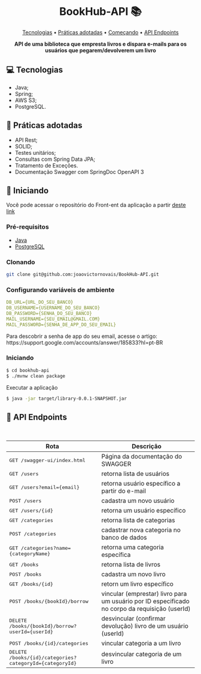 <h1 align="center" style="font-weight: bold;">BookHub-API 📚</h1>

<p align="center">
 <a href="#technologies">Tecnologias</a> • 
 <a href="#practices">Práticas adotadas</a> • 
 <a href="#started">Começando</a> • 
 <a href="#routes">API Endpoints</a>
</p>

<p align="center">
    <b>API de uma biblioteca que empresta livros e dispara e-mails para os usuários que pegarem/devolverem um livro</b>
</p>

<h2 id="technologies">💻 Tecnologias</h2>

- Java;
- Spring;
- AWS S3;
- PostgreSQL.

<h2 id="practices">🧭 Práticas adotadas</h2>

- API Rest;
- SOLID;
- Testes unitários;
- Consultas com Spring Data JPA;
- Tratamento de Exceções.
- Documentação Swagger com SpringDoc OpenAPI 3

<h2 id="started">🚀 Iniciando</h2>

Você pode acessar o repositório do Front-ent da aplicação a partir [deste link](https://github.com/joaovictornovais/bookhub/)

<h3>Pré-requisitos</h3>

- [Java](https://www.java.com/pt-BR/)
- [PostgreSQL](https://www.postgresql.org)

<h3>Clonando</h3>

```bash
git clone git@github.com:joaovictornovais/BookHub-API.git
```

<h3>Configurando variáveis de ambiente</h2>

```yaml
DB_URL={URL_DO_SEU_BANCO}
DB_USERNAME={USERNAME_DO_SEU_BANCO}
DB_PASSWORD={SENHA_DO_SEU_BANCO}
MAIL_USERNAME={SEU_EMAIL@GMAIL.COM}
MAIL_PASSWORD={SENHA_DE_APP_DO_SEU_EMAIL}
```

<p>Para descobrir a senha de app do seu email, acesse o artigo: https://support.google.com/accounts/answer/185833?hl=pt-BR </p>

<h3>Iniciando</h3>

```bash
$ cd bookhub-api
$ ./mvnw clean package
```

Executar a aplicação
```bash
$ java -jar target/library-0.0.1-SNAPSHOT.jar
```

<h2 id="routes">📍 API Endpoints</h2>
​

| Rota                                                     | Descrição                                          
|----------------------------------------------------------|-----------------------------------------------------
| <kbd>GET /swagger-ui/index.html                          | Página da documentação do SWAGGER
| <kbd>GET /users</kbd>                                    | retorna lista de usuários
| <kbd>GET /users?email={email}                            | retorna usuário específico a partir do e-mail
| <kbd>POST /users</kbd>                                   | cadastra um novo usuário
| <kbd>GET /users/{id}</kbd>                               | retorna um usuário específico
| <kbd>GET /categories</kbd>                               | retorna lista de categorias
| <kbd>POST /categories</kbd>                              | cadastrar nova categoria no banco de dados
| <kbd>GET /categories?name={categoryName}</kbd>           | retorna uma categoria específica
| <kbd>GET /books</kbd>                                    | retorna lista de livros
| <kbd>POST /books</kbd>                                   | cadastra um novo livro
| <kbd>GET /books/{id}</kbd>                               | retorn um livro específico
| <kbd>POST /books/{bookId}/borrow</kbd>                   | vincular (emprestar) livro para um usuário por ID especificado no corpo da requisição (userId)
| <kbd>DELETE /books/{bookId}/borrow?userId={userId}</kbd> | desvincular (confirmar devolução) livro de um usuário (userId)
| <kbd>POST /books/{id}/categories</kbd>                   | vincular categoria a um livro
| <kbd>DELETE /books/{id}/categories?categoryId={categoryId}</kbd> | desvincular categoria de um livro
